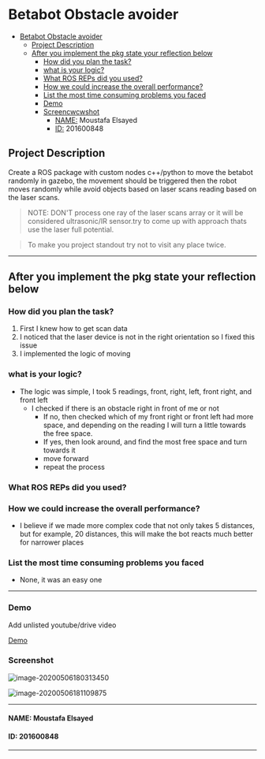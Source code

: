 # Betabot Obstacle avoider

- [Betabot Obstacle avoider](#betabot-obstacle-avoider)
  - [Project Description](#project-description)
  - [After you implement the pkg state your reflection below](#after-you-implement-the-pkg-state-your-reflection-below)
    - [How did you plan the task?](#how-did-you-plan-the-task)
    - [what is your logic?](#what-is-your-logic)
    - [What ROS REPs did you used?](#what-ros-reps-did-you-used)
    - [How we could increase the overall performance?](#how-we-could-increase-the-overall-performance)
    - [List the most time consuming problems you faced](#list-the-most-time-consuming-problems-you-faced)
    - [Demo](#demo)
    - [Screencwcwshot](#screenshot)
      - [NAME:](#name) Moustafa Elsayed
      - [ID:](#id) 201600848

## Project Description 

Create a ROS package with custom nodes c++/python to move the
betabot randomly in gazebo, the movement should be triggered then the robot
moves randomly while avoid objects based on laser scans reading based on the laser
scans.


>NOTE: DON'T process one ray of the laser scans array or it will be considered ultrasonic/IR sensor.try to come up with approach thats use the laser full potential. 

>To make you project standout try not to visit any place twice.

---

## After you implement the pkg state your reflection below

### How did you plan the task?

1. First I knew how to get scan data
2. I noticed that the laser device is not in the right orientation so I fixed this issue
3. I implemented the logic of moving

### what is your logic?

- The logic was simple, I took 5 readings, front, right, left, front right, and front left
  - I checked if there is an obstacle right in front of me or not
    - If no, then checked which of my front right or front left had more space, and depending on the reading I will turn a little towards the free space.
    - If yes, then look around, and find the most free space and turn towards it
    - move forward
    - repeat the process

### What ROS REPs did you used?

### How we could increase the overall performance?

- I believe if we made more complex code that not only takes 5 distances, but for example, 20 distances, this will make the bot reacts much better for narrower places

### List the most time consuming problems you faced

- None, it was an easy one

---

### Demo
Add unlisted youtube/drive video

[Demo](https://youtu.be/VvhDbN5myTk)

### Screenshot

![image-20200506180313450](/home/mostafa-7/.config/Typora/typora-user-images/image-20200506180313450.png)



![image-20200506181109875](/home/mostafa-7/.config/Typora/typora-user-images/image-20200506181109875.png)

---

#### NAME: Moustafa Elsayed
#### ID: 201600848

---
